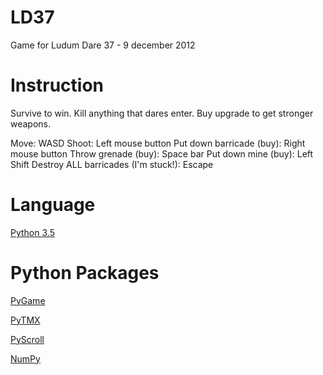 # LD37

Game for Ludum Dare 37 - 9 december 2012

# Instruction

Survive to win.
Kill anything that dares enter.
Buy upgrade to get stronger weapons.

Move: WASD
Shoot: Left mouse button
Put down barricade (buy): Right mouse button
Throw grenade (buy): Space bar
Put down mine (buy): Left Shift
Destroy ALL barricades (I'm stuck!): Escape
        

# Language

[Python 3.5](https://www.python.org/)

# Python Packages

[PyGame](http://www.pygame.org/download.shtml)

[PyTMX](http://pytmx.readthedocs.org/en/latest/)

[PyScroll](http://pygame.org/project-pyscroll-2892-.html)

[NumPy](http://www.numpy.org/)

